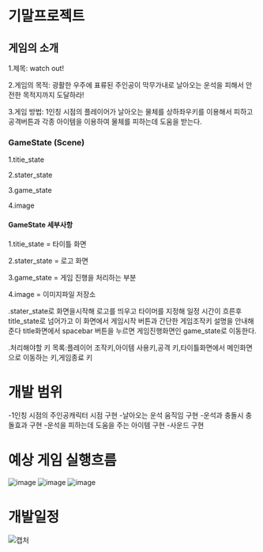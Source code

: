 # 기말프로젝트

## 게임의 소개
1.제목: watch out!


2.게임의 목적: 광활한 우주에 표류된 주인공이 막무가내로 날아오는 운석을 피해서 안전한 목적지까지 도달하라!


3.게임 방법: 1인칭 시점의 플레이어가 날아오는 물체를 상하좌우키를 이용해서 피하고 공격버튼과 각종 아이템을 이용하여 물체를 피하는데 도움을 받는다.


### GameState (Scene)
1.titie_state


2.stater_state


3.game_state


4.image

#### GameState 세부사항
1.titie_state = 타이틀 화면


2.stater_state = 로고 화면


3.game_state = 게임 진행을 처리하는 부분


4.image = 이미지파일 저장소

.stater_state로 화면을시작해 로고를 띄우고 타이머를 지정해 일정 시간이 흐른후 title_state로 넘어가고 이 화면에서 게임시작 버튼과 간단한 게임조작키 설명을 안내해준다 title화면에서 spacebar 버튼을 누르면 게임진행화면인 game_state로 이동한다.

.처리해야할 키 목록:플레이어 조작키,아이템 사용키,공격 키,타이틀화면에서 메인화면으로 이동하는 키,게임종료 키

 # 개발 범위
  -1인칭 시점의 주인공캐릭터 시점 구현
  -날아오는 운석 움직임 구현
  -운석과 충돌시 충돌효과 구현
  -운석을 피하는데 도움을 주는 아이템 구현
  -사운드 구현
 
 # 예상 게임 실행흐름
 ![image](https://user-images.githubusercontent.com/63137718/95847577-daf27180-0d87-11eb-98b4-9dc98d89735e.png)
 ![image](https://user-images.githubusercontent.com/63137718/95847849-3290dd00-0d88-11eb-88a8-d71f4c9a77e3.png)
 ![image](https://user-images.githubusercontent.com/63137718/99144802-3f1c9400-26ac-11eb-93a1-dc8e4086ae9d.png)
 # 개발일정

![캡처](https://user-images.githubusercontent.com/63137718/97064983-222cfd80-15e5-11eb-8dd5-d49330c85b58.PNG)
